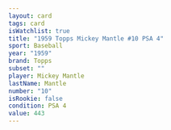 ```yaml
---
layout: card
tags: card
isWatchlist: true
title: "1959 Topps Mickey Mantle #10 PSA 4"
sport: Baseball
year: "1959"
brand: Topps
subset: ""
player: Mickey Mantle
lastName: Mantle
number: "10"
isRookie: false
condition: PSA 4
value: 443
---
```

